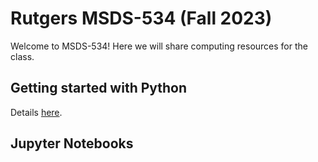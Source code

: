 # Rutgers MSDS-534 (Fall 2023)

Welcome to MSDS-534! Here we will share computing resources for the class.

## Getting started with Python

Details [here](getting-started-python.md).

## Jupyter Notebooks
